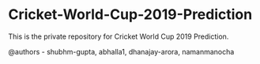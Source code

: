 # Cricket-World-Cup-2019-Prediction

This is the private repository for Cricket World Cup 2019 Prediction.

@authors - shubhm-gupta, abhalla1, dhanajay-arora, namanmanocha
